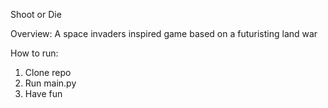 Shoot or Die

Overview:
A space invaders inspired game based on a futuristing land war

How to run:
1. Clone repo
2. Run main.py
3. Have fun
